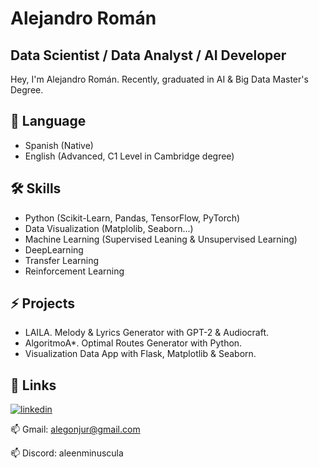 # Alejandro Román

## Data Scientist / Data Analyst / AI Developer

Hey, I'm Alejandro Román. Recently, graduated in AI & Big Data Master's Degree. 

## 💬 Language
- Spanish (Native)
- English (Advanced, C1 Level in Cambridge degree)

## 🛠 Skills
- Python (Scikit-Learn, Pandas, TensorFlow, PyTorch)
- Data Visualization (Matplolib, Seaborn...)
- Machine Learning (Supervised Leaning & Unsupervised Learning)
- DeepLearning
- Transfer Learning
- Reinforcement Learning

## ⚡️ Projects
- LAILA. Melody & Lyrics Generator with GPT-2 & Audiocraft. 
- AlgoritmoA*. Optimal Routes Generator with Python.
- Visualization Data App with Flask, Matplotlib & Seaborn.

## 🔗 Links
[![linkedin](https://img.shields.io/badge/linkedin-0A66C2?style=for-the-badge&logo=linkedin&logoColor=white)](https://www.linkedin.com/in/alegonjur/)

📫 Gmail: alegonjur@gmail.com 

📫 Discord: aleenminuscula

<!--
**alegonzjur/alegonzjur** is a ✨ _special_ ✨ repository because its `README.md` (this file) appears on your GitHub profile.

Here are some ideas to get you started:

- 🔭 I’m currently working on ...
- 🌱 I’m currently learning ...
- 👯 I’m looking to collaborate on ...
- 🤔 I’m looking for help with ...
- 💬 Ask me about ...
- 📫 How to reach me: ...
- 😄 Pronouns: ...
- ⚡ Fun fact: ...
-->
